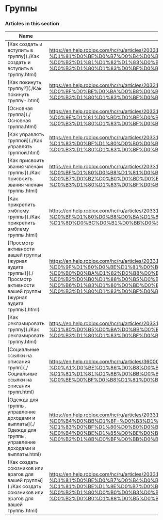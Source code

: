 # Группы  
### Articles in this section
Name|URL
-|-
[Как создать и вступить в группу](./Как создать и вступить в группу.html) |https://en.help.roblox.com/hc/ru/articles/203313730-%D0%9A%D0%B0%D0%BA-%D1%81%D0%BE%D0%B7%D0%B4%D0%B0%D1%82%D1%8C-%D0%B8-%D0%B2%D1%81%D1%82%D1%83%D0%BF%D0%B8%D1%82%D1%8C-%D0%B2-%D0%B3%D1%80%D1%83%D0%BF%D0%BF%D1%83
[Как покинуть группу?](./Как покинуть группу-.html) |https://en.help.roblox.com/hc/ru/articles/203313790-%D0%9A%D0%B0%D0%BA-%D0%BF%D0%BE%D0%BA%D0%B8%D0%BD%D1%83%D1%82%D1%8C-%D0%B3%D1%80%D1%83%D0%BF%D0%BF%D1%83-
[Основная группа](./Основная группа.html) |https://en.help.roblox.com/hc/ru/articles/203313740-%D0%9E%D1%81%D0%BD%D0%BE%D0%B2%D0%BD%D0%B0%D1%8F-%D0%B3%D1%80%D1%83%D0%BF%D0%BF%D0%B0
[Как управлять группой](./Как управлять группой.html) |https://en.help.roblox.com/hc/ru/articles/203313810-%D0%9A%D0%B0%D0%BA-%D1%83%D0%BF%D1%80%D0%B0%D0%B2%D0%BB%D1%8F%D1%82%D1%8C-%D0%B3%D1%80%D1%83%D0%BF%D0%BF%D0%BE%D0%B9
[Как присвоить звания членам группы](./Как присвоить звания членам группы.html) |https://en.help.roblox.com/hc/ru/articles/203313770-%D0%9A%D0%B0%D0%BA-%D0%BF%D1%80%D0%B8%D1%81%D0%B2%D0%BE%D0%B8%D1%82%D1%8C-%D0%B7%D0%B2%D0%B0%D0%BD%D0%B8%D1%8F-%D1%87%D0%BB%D0%B5%D0%BD%D0%B0%D0%BC-%D0%B3%D1%80%D1%83%D0%BF%D0%BF%D1%8B
[Как прикрепить эмблему группы](./Как прикрепить эмблему группы.html) |https://en.help.roblox.com/hc/ru/articles/203313800-%D0%9A%D0%B0%D0%BA-%D0%BF%D1%80%D0%B8%D0%BA%D1%80%D0%B5%D0%BF%D0%B8%D1%82%D1%8C-%D1%8D%D0%BC%D0%B1%D0%BB%D0%B5%D0%BC%D1%83-%D0%B3%D1%80%D1%83%D0%BF%D0%BF%D1%8B
[Просмотр активности вашей группы (журнал аудита группы)](./Просмотр активности вашей группы (журнал аудита группы).html) |https://en.help.roblox.com/hc/ru/articles/203313780-%D0%9F%D1%80%D0%BE%D1%81%D0%BC%D0%BE%D1%82%D1%80-%D0%B0%D0%BA%D1%82%D0%B8%D0%B2%D0%BD%D0%BE%D1%81%D1%82%D0%B8-%D0%B2%D0%B0%D1%88%D0%B5%D0%B9-%D0%B3%D1%80%D1%83%D0%BF%D0%BF%D1%8B-%D0%B6%D1%83%D1%80%D0%BD%D0%B0%D0%BB-%D0%B0%D1%83%D0%B4%D0%B8%D1%82%D0%B0-%D0%B3%D1%80%D1%83%D0%BF%D0%BF%D1%8B-
[Как рекламировать группу](./Как рекламировать группу.html) |https://en.help.roblox.com/hc/ru/articles/203313820-%D0%9A%D0%B0%D0%BA-%D1%80%D0%B5%D0%BA%D0%BB%D0%B0%D0%BC%D0%B8%D1%80%D0%BE%D0%B2%D0%B0%D1%82%D1%8C-%D0%B3%D1%80%D1%83%D0%BF%D0%BF%D1%83
[Социальные ссылки на описания групп](./Социальные ссылки на описания групп.html) |https://en.help.roblox.com/hc/ru/articles/360000910946-%D0%A1%D0%BE%D1%86%D0%B8%D0%B0%D0%BB%D1%8C%D0%BD%D1%8B%D0%B5-%D1%81%D1%81%D1%8B%D0%BB%D0%BA%D0%B8-%D0%BD%D0%B0-%D0%BE%D0%BF%D0%B8%D1%81%D0%B0%D0%BD%D0%B8%D1%8F-%D0%B3%D1%80%D1%83%D0%BF%D0%BF
[Одежда для группы, управление доходами и выплаты](./Одежда для группы, управление доходами и выплаты.html) |https://en.help.roblox.com/hc/ru/articles/203313830-%D0%9E%D0%B4%D0%B5%D0%B6%D0%B4%D0%B0-%D0%B4%D0%BB%D1%8F-%D0%B3%D1%80%D1%83%D0%BF%D0%BF%D1%8B-%D1%83%D0%BF%D1%80%D0%B0%D0%B2%D0%BB%D0%B5%D0%BD%D0%B8%D0%B5-%D0%B4%D0%BE%D1%85%D0%BE%D0%B4%D0%B0%D0%BC%D0%B8-%D0%B8-%D0%B2%D1%8B%D0%BF%D0%BB%D0%B0%D1%82%D1%8B
[Как создать союзников или врагов для вашей группы](./Как создать союзников или врагов для вашей группы.html) |https://en.help.roblox.com/hc/ru/articles/203313750-%D0%9A%D0%B0%D0%BA-%D1%81%D0%BE%D0%B7%D0%B4%D0%B0%D1%82%D1%8C-%D1%81%D0%BE%D1%8E%D0%B7%D0%BD%D0%B8%D0%BA%D0%BE%D0%B2-%D0%B8%D0%BB%D0%B8-%D0%B2%D1%80%D0%B0%D0%B3%D0%BE%D0%B2-%D0%B4%D0%BB%D1%8F-%D0%B2%D0%B0%D1%88%D0%B5%D0%B9-%D0%B3%D1%80%D1%83%D0%BF%D0%BF%D1%8B